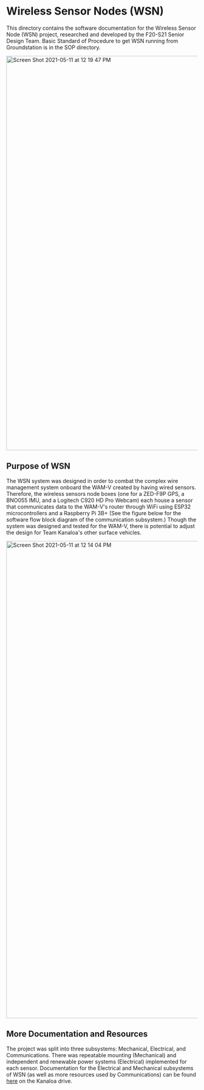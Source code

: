 # Wireless Sensor Nodes (WSN)

This directory contains the software documentation for the Wireless Sensor Node (WSN) project, researched and developed by the F20-S21 Senior Design Team. Basic Standard of Procedure to get WSN running from Groundstation is in the SOP directory. 

<img width="1040" alt="Screen Shot 2021-05-11 at 12 19 47 PM" src="https://user-images.githubusercontent.com/43556054/117891755-2fdd6400-b253-11eb-99b5-da9334a73471.png">


## Purpose of WSN
The WSN system was designed in order to combat the complex wire management system onboard the WAM-V created by having wired sensors. Therefore, the wireless sensors node boxes (one for a ZED-F9P GPS, a BNO055 IMU, and a Logitech C920 HD Pro Webcam) each house a sensor that communicates data to the WAM-V's router through WiFi using ESP32 microcontrollers and a Raspberry Pi 3B+ (See the figure below for the software flow block diagram of the communication subsystem.) Though the system was designed and tested for the WAM-V, there is potential to adjust the design for Team Kanaloa's other surface vehicles.

<img width="1258" alt="Screen Shot 2021-05-11 at 12 14 04 PM" src="https://user-images.githubusercontent.com/43556054/117891312-636bbe80-b252-11eb-84f5-3ee69602cfa0.png">


## More Documentation and Resources
The project was split into three subsystems: Mechanical, Electrical, and Communications. There was repeatable mounting (Mechanical) and independent and renewable power systems (Electrical) implemented for each sensor.  Documentation for the Electrical and Mechanical subsystems of WSN (as well as more resources used by Communications) can be found [here](https://drive.google.com/drive/u/1/folders/1-ApjlZHGvEL8MjFoPhoDieKhJmRhKBXQ) on the Kanaloa drive.



